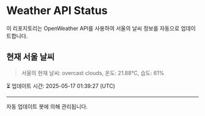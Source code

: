 
# Weather API Status

이 리포지토리는 OpenWeather API를 사용하여 서울의 날씨 정보를 자동으로 업데이트합니다.

## 현재 서울 날씨
> 서울의 현재 날씨: overcast clouds, 온도: 21.88°C, 습도: 61%

⏳ 업데이트 시간: 2025-05-17 01:39:27 (UTC)

---
자동 업데이트 봇에 의해 관리됩니다.
